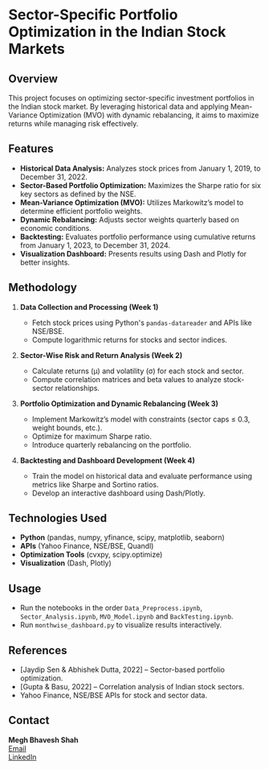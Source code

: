 # Sector-Specific Portfolio Optimization in the Indian Stock Markets

## Overview
This project focuses on optimizing sector-specific investment portfolios in the Indian stock market. By leveraging historical data and applying Mean-Variance Optimization (MVO) with dynamic rebalancing, it aims to maximize returns while managing risk effectively.

## Features
- **Historical Data Analysis:** Analyzes stock prices from January 1, 2019, to December 31, 2022.
- **Sector-Based Portfolio Optimization:** Maximizes the Sharpe ratio for six key sectors as defined by the NSE.
- **Mean-Variance Optimization (MVO):** Utilizes Markowitz’s model to determine efficient portfolio weights.
- **Dynamic Rebalancing:** Adjusts sector weights quarterly based on economic conditions.
- **Backtesting:** Evaluates portfolio performance using cumulative returns from January 1, 2023, to December 31, 2024.
- **Visualization Dashboard:** Presents results using Dash and Plotly for better insights.

## Methodology
1. **Data Collection and Processing (Week 1)**
   - Fetch stock prices using Python's `pandas-datareader` and APIs like NSE/BSE.
   - Compute logarithmic returns for stocks and sector indices.
   
2. **Sector-Wise Risk and Return Analysis (Week 2)**
   - Calculate returns (μ) and volatility (σ) for each stock and sector.
   - Compute correlation matrices and beta values to analyze stock-sector relationships.

3. **Portfolio Optimization and Dynamic Rebalancing (Week 3)**
   - Implement Markowitz’s model with constraints (sector caps ≤ 0.3, weight bounds, etc.).
   - Optimize for maximum Sharpe ratio.
   - Introduce quarterly rebalancing on the portfolio.

4. **Backtesting and Dashboard Development (Week 4)**
   - Train the model on historical data and evaluate performance using metrics like Sharpe and Sortino ratios.
   - Develop an interactive dashboard using Dash/Plotly.

## Technologies Used
- **Python** (pandas, numpy, yfinance, scipy, matplotlib, seaborn)
- **APIs** (Yahoo Finance, NSE/BSE, Quandl)
- **Optimization Tools** (cvxpy, scipy.optimize)
- **Visualization** (Dash, Plotly)

## Usage
- Run the notebooks in the order `Data_Preprocess.ipynb`, `Sector_Analysis.ipynb`, `MVO_Model.ipynb` and `BackTesting.ipynb`.
- Run `monthwise_dashboard.py` to visualize results interactively.

## References
- [Jaydip Sen & Abhishek Dutta, 2022] – Sector-based portfolio optimization.
- [Gupta & Basu, 2022] – Correlation analysis of Indian stock sectors.
- Yahoo Finance, NSE/BSE APIs for stock and sector data.

## Contact
**Megh Bhavesh Shah**  
[Email](mailto:megh_bs@cs.iitr.ac.in)  
[LinkedIn](https://www.linkedin.com/in/megh-bhavesh-shah/)
